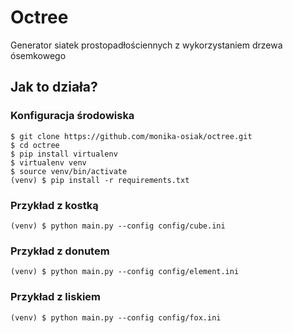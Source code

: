 # Octree
Generator siatek prostopadłościennych z wykorzystaniem drzewa ósemkowego

## Jak to działa?
### Konfiguracja środowiska
```
$ git clone https://github.com/monika-osiak/octree.git
$ cd octree
$ pip install virtualenv
$ virtualenv venv
$ source venv/bin/activate
(venv) $ pip install -r requirements.txt
```
### Przykład z kostką
```
(venv) $ python main.py --config config/cube.ini
```
### Przykład z donutem
```
(venv) $ python main.py --config config/element.ini
```
### Przykład z liskiem
```
(venv) $ python main.py --config config/fox.ini
```
